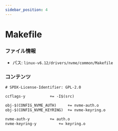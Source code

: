 ```yaml
---
sidebar_position: 4
---
```

# Makefile

### ファイル情報

- パス: `linux-v6.12/drivers/nvme/common/Makefile`

### コンテンツ

```txt
# SPDX-License-Identifier: GPL-2.0

ccflags-y			+= -I$(src)

obj-$(CONFIG_NVME_AUTH)		+= nvme-auth.o
obj-$(CONFIG_NVME_KEYRING)	+= nvme-keyring.o

nvme-auth-y			+= auth.o
nvme-keyring-y			+= keyring.o

```
